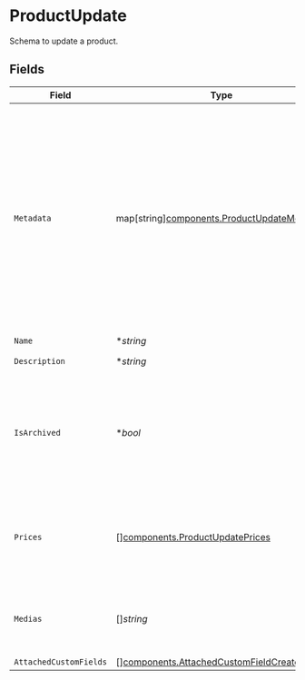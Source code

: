 # ProductUpdate

Schema to update a product.


## Fields

| Field                                                                                                                                                                                                                                                                                        | Type                                                                                                                                                                                                                                                                                         | Required                                                                                                                                                                                                                                                                                     | Description                                                                                                                                                                                                                                                                                  |
| -------------------------------------------------------------------------------------------------------------------------------------------------------------------------------------------------------------------------------------------------------------------------------------------- | -------------------------------------------------------------------------------------------------------------------------------------------------------------------------------------------------------------------------------------------------------------------------------------------- | -------------------------------------------------------------------------------------------------------------------------------------------------------------------------------------------------------------------------------------------------------------------------------------------- | -------------------------------------------------------------------------------------------------------------------------------------------------------------------------------------------------------------------------------------------------------------------------------------------- |
| `Metadata`                                                                                                                                                                                                                                                                                   | map[string][components.ProductUpdateMetadata](../../models/components/productupdatemetadata.md)                                                                                                                                                                                              | :heavy_minus_sign:                                                                                                                                                                                                                                                                           | Key-value object allowing you to store additional information.<br/><br/>The key must be a string with a maximum length of **40 characters**.<br/>The value must be either:<br/><br/>* A string with a maximum length of **500 characters**<br/>* An integer<br/>* A boolean<br/><br/>You can store up to **50 key-value pairs**. |
| `Name`                                                                                                                                                                                                                                                                                       | **string*                                                                                                                                                                                                                                                                                    | :heavy_minus_sign:                                                                                                                                                                                                                                                                           | N/A                                                                                                                                                                                                                                                                                          |
| `Description`                                                                                                                                                                                                                                                                                | **string*                                                                                                                                                                                                                                                                                    | :heavy_minus_sign:                                                                                                                                                                                                                                                                           | The description of the product.                                                                                                                                                                                                                                                              |
| `IsArchived`                                                                                                                                                                                                                                                                                 | **bool*                                                                                                                                                                                                                                                                                      | :heavy_minus_sign:                                                                                                                                                                                                                                                                           | Whether the product is archived. If `true`, the product won't be available for purchase anymore. Existing customers will still have access to their benefits, and subscriptions will continue normally.                                                                                      |
| `Prices`                                                                                                                                                                                                                                                                                     | [][components.ProductUpdatePrices](../../models/components/productupdateprices.md)                                                                                                                                                                                                           | :heavy_minus_sign:                                                                                                                                                                                                                                                                           | List of available prices for this product. If you want to keep existing prices, include them in the list as an `ExistingProductPrice` object.                                                                                                                                                |
| `Medias`                                                                                                                                                                                                                                                                                     | []*string*                                                                                                                                                                                                                                                                                   | :heavy_minus_sign:                                                                                                                                                                                                                                                                           | List of file IDs. Each one must be on the same organization as the product, of type `product_media` and correctly uploaded.                                                                                                                                                                  |
| `AttachedCustomFields`                                                                                                                                                                                                                                                                       | [][components.AttachedCustomFieldCreate](../../models/components/attachedcustomfieldcreate.md)                                                                                                                                                                                               | :heavy_minus_sign:                                                                                                                                                                                                                                                                           | N/A                                                                                                                                                                                                                                                                                          |